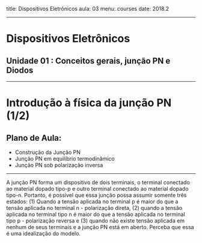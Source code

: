 title: Dispositivos Eletrônicos
aula: 03
menu: courses
date: 2018.2

---

# Dispositivos Eletrônicos
## Unidade 01 : Conceitos gerais, junção PN e Diodos

---

Introdução à física da junção PN (1/2)
======================================

## Plano de Aula:
* Construção da Junção PN
* Junção PN em equilíbrio termodinâmico
* Junção PN sob polarização inversa

---

A junção PN forma um dispositivo de dois terminais, o terminal conectado ao material dopado tipo-p e outro terminal conectado ao material dopado tipo-n. Portanto, é possível que essa junção possa assumir somente três estados: (1) Quando a tensão aplicada no terminal p é maior do que a tensão aplicada no terminal n - polarização direta, (2) quando a tensão aplicada no terminal tipo n é maior do que a tensão aplicada no terminal tipo p - polarização reversa e (3) quando não existe tensão aplicada em nenhum de seus terminais e a junção PN está em aberto. Perceba que essa é uma idealização do modelo.
